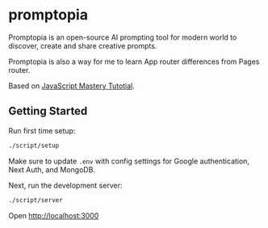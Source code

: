 # promptopia

Promptopia is an open-source AI prompting tool for modern world to discover, create and share creative prompts.

Promptopia is also a way for me to learn App router differences from Pages router. 

Based on [JavaScript Mastery Tutotial](https://www.youtube.com/watch?v=wm5gMKuwSYk&list=PLGM5ioMKNhRYBJRuozM7NolCWePk7driB).

## Getting Started


Run first time setup:

```bash
./script/setup
```

Make sure to update `.env` with config settings for Google authentication, Next Auth, and MongoDB.

Next, run the development server:

```bash
./script/server
```

Open [http://localhost:3000](http://localhost:3000)